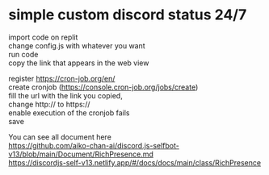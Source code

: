 # simple custom discord status 24/7

import code on replit\
change config.js with whatever you want\
run code\
copy the link that appears in the web view

register https://cron-job.org/en/  <br />
create cronjob (https://console.cron-job.org/jobs/create) <br />
fill the url with the link you copied, <br />
change http:// to https:// <br />
enable execution of the cronjob fails <br />
save <br />

You can see all document here <br />
https://github.com/aiko-chan-ai/discord.js-selfbot-v13/blob/main/Document/RichPresence.md <br />
https://discordjs-self-v13.netlify.app/#/docs/docs/main/class/RichPresence <br />
